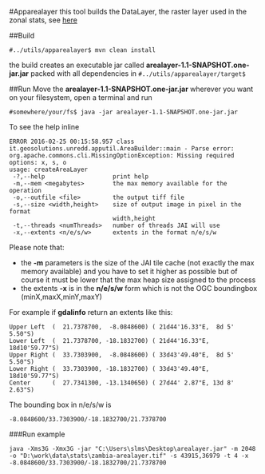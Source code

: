 #Apparealayer
this tool builds the DataLayer, the raster layer used in the zonal stats, see [here](https://github.com/slms4redd/utils/wiki/Statistics-General-Concepts)

##Build

```
#../utils/apparealayer$ mvn clean install
```
the build creates an executable jar called **arealayer-1.1-SNAPSHOT.one-jar.jar** packed with all dependencies in ``#../utils/apparealayer/target$``

##Run
Move the **arealayer-1.1-SNAPSHOT.one-jar.jar** wherever you want on your filesystem, open a terminal and run

```
#somewhere/your/fs$ java -jar arealayer-1.1-SNAPSHOT.one-jar.jar
```
To see the help inline 
```
ERROR 2016-02-25 00:15:58.957 class it.geosolutions.unredd.apputil.AreaBuilder::main - Parse error: org.apache.commons.cli.MissingOptionException: Missing required options: x, s, o
usage: createAreaLayer
 -?,--help                   print help
 -m,--mem <megabytes>        the max memory available for the operation
 -o,--outfile <file>         the output tiff file
 -s,--size <width,height>    size of output image in pixel in the format
                             width,height
 -t,--threads <numThreads>   number of threads JAI will use
 -x,--extents <n/e/s/w>      extents in the format n/e/s/w
```

Please note that:

* the **-m** parameters is the size of the JAI tile cache (not exactly the max memory available) and you have to set it higher as possible but of course it must be lower that the max heap size assigned to the process
* the extents **-x** is in the **n/e/s/w** form which is not the OGC boundingbox (minX,maxX,minY,maxY)

For example if **gdalinfo** return an extents like this:

```	
Upper Left  (  21.7378700,  -8.0848600) ( 21d44'16.33"E,  8d 5' 5.50"S)
Lower Left  (  21.7378700, -18.1832700) ( 21d44'16.33"E, 18d10'59.77"S)
Upper Right (  33.7303900,  -8.0848600) ( 33d43'49.40"E,  8d 5' 5.50"S)
Lower Right (  33.7303900, -18.1832700) ( 33d43'49.40"E, 18d10'59.77"S)
Center      (  27.7341300, -13.1340650) ( 27d44' 2.87"E, 13d 8' 2.63"S)
```
The bounding box in n/e/s/w is

```
-8.0848600/33.7303900/-18.1832700/21.7378700
```

###Run example

```
java -Xms3G -Xmx3G -jar "C:\Users\slms\Desktop\arealayer.jar" -m 2048  -o "D:\work\data\stats\zambia-arealayer.tif" -s 43915,36979 -t 4 -x -8.0848600/33.7303900/-18.1832700/21.7378700
```

